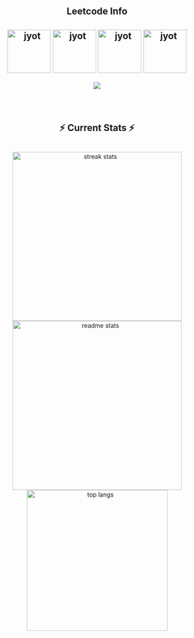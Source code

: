<div align="center"> 

<!--   <h2>🐍 Contributions 🐍</h2>
  <img alt="snake eating my contributions" src="https://raw.githubusercontent.com/salesp07/salesp07/output/github-contribution-grid-snake.svg" />
</div> -->
<h2 align="center">Leetcode Info<h2>  
<p align="center">
  <a href="https://leetcode.com/vinayak2724/" target="_blank"><img align="center" src="https://leetcode.com/static/images/badges/2024/gif/2024-02.gif" alt="jyot" height="100" width="100" /></a>
  <a href="https://leetcode.com/vinayak2724/" target="_blank"><img align="center" src="https://leetcode.com/static/images/badges/2024/gif/2024-03.gif" alt="jyot" height="100" width="100" /></a>
  <a href="https://leetcode.com/vinayak2724/" target="_blank"><img align="center" src="https://assets.leetcode.com/static_assets/marketing/2024-200.gif" alt="jyot" height="100" width="100" /></a>
  <a href="https://leetcode.com/vinayak2724/" target="_blank"><img align="center" src="https://assets.leetcode.com/static_assets/marketing/2024-100.gif" alt="jyot" height="100" width="100" /></a>
</p>
<p align="center">
  
  <img  align=top flex-grow=1 src="https://leetcard.jacoblin.cool/vinayak2724?theme=dark&font=Nunito&ext=heatmap" />  
</p>




<br/>
  <h2 align="center">⚡ Current Stats ⚡</h2>
<br>
<div align=center>
  <img width=390 src="https://streak-stats.demolab.com/?user=vinu2724&count_private=true&theme=react&border_radius=10" alt="streak stats"/>
  <img width=390 src="https://github-readme-stats.vercel.app/api?username=vinu2724&show_icons=true&theme=react&rank_icon=github&border_radius=10" alt="readme stats" />
  <img width=325 align="center" src="https://github-readme-stats.vercel.app/api/top-langs/?username=vinu2724&hide=HTML&langs_count=8&layout=compact&theme=react&border_radius=10&size_weight=0.5&count_weight=0.5&exclude_repo=github-readme-stats" alt="top langs" />
</div>

  <br/>

<br/><br/>
